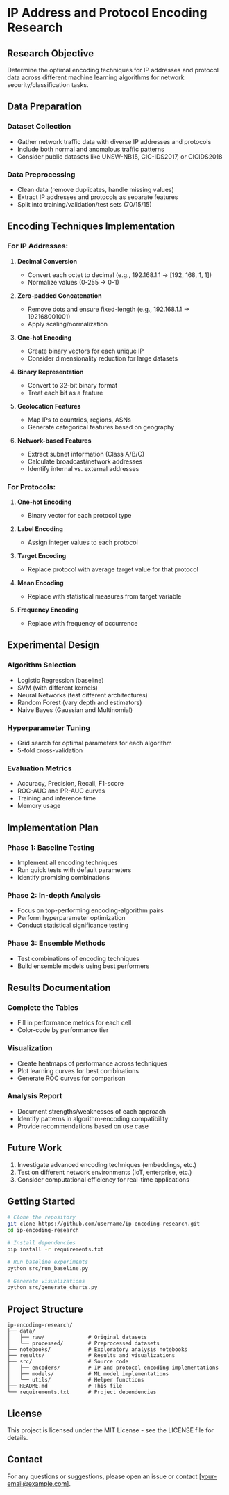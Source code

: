# IP Address and Protocol Encoding Research

## Research Objective
Determine the optimal encoding techniques for IP addresses and protocol data across different machine learning algorithms for network security/classification tasks.

## Data Preparation
### Dataset Collection
- Gather network traffic data with diverse IP addresses and protocols
- Include both normal and anomalous traffic patterns
- Consider public datasets like UNSW-NB15, CIC-IDS2017, or CICIDS2018

### Data Preprocessing
- Clean data (remove duplicates, handle missing values)
- Extract IP addresses and protocols as separate features
- Split into training/validation/test sets (70/15/15)

## Encoding Techniques Implementation

### For IP Addresses:
1. **Decimal Conversion**
   - Convert each octet to decimal (e.g., 192.168.1.1 → [192, 168, 1, 1])
   - Normalize values (0-255 → 0-1)

2. **Zero-padded Concatenation**
   - Remove dots and ensure fixed-length (e.g., 192.168.1.1 → 192168001001)
   - Apply scaling/normalization

3. **One-hot Encoding**
   - Create binary vectors for each unique IP
   - Consider dimensionality reduction for large datasets

4. **Binary Representation**
   - Convert to 32-bit binary format
   - Treat each bit as a feature

5. **Geolocation Features**
   - Map IPs to countries, regions, ASNs
   - Generate categorical features based on geography

6. **Network-based Features**
   - Extract subnet information (Class A/B/C)
   - Calculate broadcast/network addresses
   - Identify internal vs. external addresses

### For Protocols:
1. **One-hot Encoding**
   - Binary vector for each protocol type

2. **Label Encoding**
   - Assign integer values to each protocol

3. **Target Encoding**
   - Replace protocol with average target value for that protocol

4. **Mean Encoding**
   - Replace with statistical measures from target variable
   
5. **Frequency Encoding**
   - Replace with frequency of occurrence

## Experimental Design
### Algorithm Selection
- Logistic Regression (baseline)
- SVM (with different kernels)
- Neural Networks (test different architectures)
- Random Forest (vary depth and estimators)
- Naive Bayes (Gaussian and Multinomial)

### Hyperparameter Tuning
- Grid search for optimal parameters for each algorithm
- 5-fold cross-validation

### Evaluation Metrics
- Accuracy, Precision, Recall, F1-score
- ROC-AUC and PR-AUC curves
- Training and inference time
- Memory usage

## Implementation Plan
### Phase 1: Baseline Testing
- Implement all encoding techniques
- Run quick tests with default parameters
- Identify promising combinations

### Phase 2: In-depth Analysis
- Focus on top-performing encoding-algorithm pairs
- Perform hyperparameter optimization
- Conduct statistical significance testing

### Phase 3: Ensemble Methods
- Test combinations of encoding techniques
- Build ensemble models using best performers

## Results Documentation
### Complete the Tables
- Fill in performance metrics for each cell
- Color-code by performance tier

### Visualization
- Create heatmaps of performance across techniques
- Plot learning curves for best combinations
- Generate ROC curves for comparison

### Analysis Report
- Document strengths/weaknesses of each approach
- Identify patterns in algorithm-encoding compatibility
- Provide recommendations based on use case

## Future Work
1. Investigate advanced encoding techniques (embeddings, etc.)
2. Test on different network environments (IoT, enterprise, etc.)
3. Consider computational efficiency for real-time applications

## Getting Started
```bash
# Clone the repository
git clone https://github.com/username/ip-encoding-research.git
cd ip-encoding-research

# Install dependencies
pip install -r requirements.txt

# Run baseline experiments
python src/run_baseline.py

# Generate visualizations
python src/generate_charts.py
```

## Project Structure
```
ip-encoding-research/
├── data/
│   ├── raw/              # Original datasets
│   └── processed/        # Preprocessed datasets
├── notebooks/            # Exploratory analysis notebooks
├── results/              # Results and visualizations
├── src/                  # Source code
│   ├── encoders/         # IP and protocol encoding implementations
│   ├── models/           # ML model implementations
│   └── utils/            # Helper functions
├── README.md             # This file
└── requirements.txt      # Project dependencies
```

## License
This project is licensed under the MIT License - see the LICENSE file for details.

## Contact
For any questions or suggestions, please open an issue or contact [your-email@example.com].
